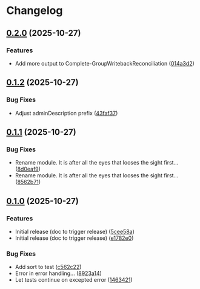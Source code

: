 # Changelog

## [0.2.0](https://github.com/fortytwoservices/powershell-module-groupwritebackreconciliation/compare/v0.1.2...v0.2.0) (2025-10-27)


### Features

* Add more output to Complete-GroupWritebackReconciliation ([014a3d2](https://github.com/fortytwoservices/powershell-module-groupwritebackreconciliation/commit/014a3d2a0bc199473a8d688e2bd2f635640a14b2))

## [0.1.2](https://github.com/fortytwoservices/powershell-module-groupwritebackreconciliation/compare/v0.1.1...v0.1.2) (2025-10-27)


### Bug Fixes

* Adjust adminDescription prefix ([43faf37](https://github.com/fortytwoservices/powershell-module-groupwritebackreconciliation/commit/43faf37b4ec756ac11f3e02f73f281f511bebada))

## [0.1.1](https://github.com/fortytwoservices/powershell-module-groupwritebackconsolidation/compare/v0.1.0...v0.1.1) (2025-10-27)


### Bug Fixes

* Rename module. It is after all the eyes that looses the sight first... ([8d0eaf9](https://github.com/fortytwoservices/powershell-module-groupwritebackconsolidation/commit/8d0eaf94d162707e4c63d0e54516784a51e2d555))
* Rename module. It is after all the eyes that looses the sight first... ([8562b71](https://github.com/fortytwoservices/powershell-module-groupwritebackconsolidation/commit/8562b7104a189440bac7b38e7cc977251f2032ab))

## [0.1.0](https://github.com/fortytwoservices/powershell-module-GroupWritebackReconciliation/compare/v0.0.1...v0.1.0) (2025-10-27)


### Features

* Initial release (doc to trigger release) ([5cee58a](https://github.com/fortytwoservices/powershell-module-GroupWritebackReconciliation/commit/5cee58a8d1c7ac1be110f252687fdee7652305bc))
* Initial release (doc to trigger release) ([e1782e0](https://github.com/fortytwoservices/powershell-module-GroupWritebackReconciliation/commit/e1782e0a89f33005643a8e0c656c3ccde59f452c))


### Bug Fixes

* Add sort to test ([c562c22](https://github.com/fortytwoservices/powershell-module-GroupWritebackReconciliation/commit/c562c2255e60c2af0d7abfc8dce6fdefb9b3dd51))
* Error in error handling... ([8923a14](https://github.com/fortytwoservices/powershell-module-GroupWritebackReconciliation/commit/8923a14d6cafa6f85ea718b4de60a5d8d623dff1))
* Let tests continue on excepted error ([1463421](https://github.com/fortytwoservices/powershell-module-GroupWritebackReconciliation/commit/1463421497f0bd56dd89b7525d7e1067b1a847a0))
